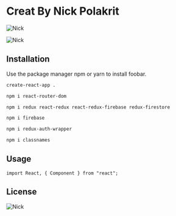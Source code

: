 # Creat By Nick Polakrit

![Nick](https://img.shields.io/badge/MADE%20WITH-REACT-brightgreen.svg?style=for-the-badge)

![Nick](https://img.shields.io/badge/MADE%20BY-POLAKRIT-orange.svg?style=for-the-badge)

## Installation

Use the package manager npm or yarn to install foobar.

```bash
create-react-app .

npm i react-router-dom

npm i redux react-redux react-redux-firebase redux-firestore

npm i firebase

npm i redux-auth-wrapper

npm i classnames
```

## Usage

```react
import React, { Component } from "react";
```

## License

![Nick](https://img.shields.io/badge/License%20-KMUTT-green.svg?style=for-the-badge)
